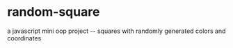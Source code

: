 # random-square
a javascript mini oop project -- squares with randomly generated colors and coordinates

